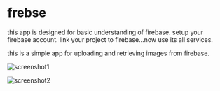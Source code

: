 # frebse
this app is designed for basic understanding of firebase.
setup your firebase account.
link your project to firebase...now use its all services.

this is a simple app for uploading and retrieving images from firebase.

![screenshot1](https://user-images.githubusercontent.com/38429893/56468357-e0982100-6448-11e9-8432-78a45c76aa5a.png)


![screenshot2](https://user-images.githubusercontent.com/38429893/56468378-1a692780-6449-11e9-93c1-c86a8c879e2b.png)

